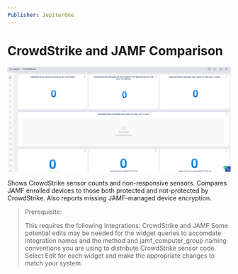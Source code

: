 ```yaml
---
Publisher: JupiterOne
---
```


# CrowdStrike and JAMF Comparison

![sample-screenshot](board.png)

Shows CrowdStrike sensor counts and non-responsive sensors. Compares JAMF enrolled devices to those both protected and not-protected by CrowdStrike. Also reports missing JAMF-managed device encryption.

> Prerequisite:
>
> This requires the following integrations: CrowdStrike and JAMF
> Some potential edits may be needed for the widget queries to accomdate integration names and the method and jamf_computer_group naming conventions you are using to distribute CrowdStrike sensor code. Select Edit for each widget and make the appropriate changes to match your system.
